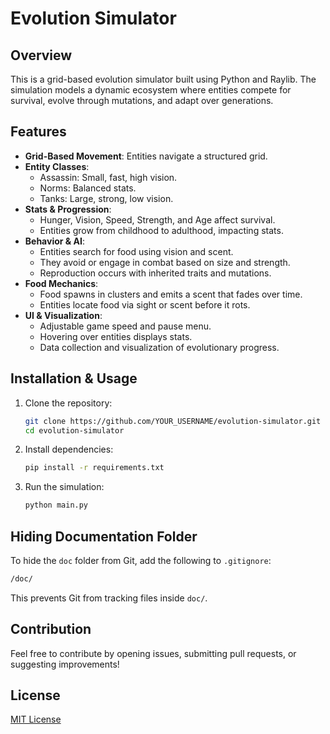 # Evolution Simulator

## Overview
This is a grid-based evolution simulator built using Python and Raylib. The simulation models a dynamic ecosystem where entities compete for survival, evolve through mutations, and adapt over generations.

## Features
- **Grid-Based Movement**: Entities navigate a structured grid.
- **Entity Classes**:
  - Assassin: Small, fast, high vision.
  - Norms: Balanced stats.
  - Tanks: Large, strong, low vision.
- **Stats & Progression**:
  - Hunger, Vision, Speed, Strength, and Age affect survival.
  - Entities grow from childhood to adulthood, impacting stats.
- **Behavior & AI**:
  - Entities search for food using vision and scent.
  - They avoid or engage in combat based on size and strength.
  - Reproduction occurs with inherited traits and mutations.
- **Food Mechanics**:
  - Food spawns in clusters and emits a scent that fades over time.
  - Entities locate food via sight or scent before it rots.
- **UI & Visualization**:
  - Adjustable game speed and pause menu.
  - Hovering over entities displays stats.
  - Data collection and visualization of evolutionary progress.

## Installation & Usage
1. Clone the repository:
   ```sh
   git clone https://github.com/YOUR_USERNAME/evolution-simulator.git
   cd evolution-simulator
   ```
2. Install dependencies:
   ```sh
   pip install -r requirements.txt
   ```
3. Run the simulation:
   ```sh
   python main.py
   ```

## Hiding Documentation Folder
To hide the `doc` folder from Git, add the following to `.gitignore`:
```sh
/doc/
```
This prevents Git from tracking files inside `doc/`.

## Contribution
Feel free to contribute by opening issues, submitting pull requests, or suggesting improvements!

## License
[MIT License](LICENSE)

